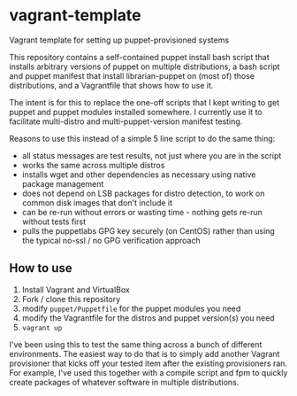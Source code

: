 vagrant-template
================

Vagrant template for setting up puppet-provisioned systems

This repository contains a self-contained puppet install bash script that installs arbitrary versions of puppet on multiple distributions, a bash script and puppet manifest that install librarian-puppet on (most of) those distributions, and a Vagrantfile that shows how to use it.

The intent is for this to replace the one-off scripts that I kept writing to get puppet and puppet modules installed somewhere. I currently use it to facilitate multi-distro and multi-puppet-version manifest testing.

Reasons to use this instead of a simple 5 line script to do the same thing:

- all status messages are test results, not just where you are in the script
- works the same across multiple distros
- installs wget and other dependencies as necessary using native package management
- does not depend on LSB packages for distro detection, to work on common disk images that don't include it
- can be re-run without errors or wasting time - nothing gets re-run without tests first
- pulls the puppetlabs GPG key securely (on CentOS) rather than using the typical no-ssl / no GPG verification approach

How to use
----------

1. Install Vagrant and VirtualBox
2. Fork / clone this repository
3. modify `puppet/Puppetfile` for the puppet modules you need
4. modify the Vagrantfile for the distros and puppet version(s) you need
5. `vagrant up`

I've been using this to test the same thing across a bunch of different environments. The easiest way to do that is to simply add another Vagrant provisioner that kicks off your tested item after the existing provisioners ran. For example, I've used this together with a compile script and fpm to quickly create packages of whatever software in multiple distributions.
